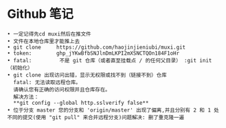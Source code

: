 # Github 笔记 
     
 	• 一定记得先cd muxi然后在推文件  
    • 文件在本地仓库里才能推上去
    • git clone     https://github.com/haojinjieniubi/muxi.git
    • token:        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
    • fatal:         不是 git 仓库（或者直至挂载点 / 的任何父目录） :git init （初始化）
    • git clone 出现访问出错，显示无权限或找不到（链接不到）仓库
      fatal: 无法读取远程仓库。
	  请确认您有正确的访问权限并且仓库存在。
	  解决方法：
	  **git config --global http.sslverify false**
    • 位于分支 master 您的分支和 'origin/master' 出现了偏离,并且分别有 2 和 1 处不同的提交(使用 "git pull" 来合并远程分支)问题解决: 删了重克隆一遍
      
